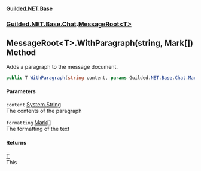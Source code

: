 #### [Guilded.NET.Base](Guilded_NET_Base.md 'Guilded.NET.Base')
### [Guilded.NET.Base.Chat](Guilded_NET_Base.md#Guilded_NET_Base_Chat 'Guilded.NET.Base.Chat').[MessageRoot&lt;T&gt;](MessageRoot_T_.md 'Guilded.NET.Base.Chat.MessageRoot&lt;T&gt;')
## MessageRoot&lt;T&gt;.WithParagraph(string, Mark[]) Method
Adds a paragraph to the message document.  
```csharp
public T WithParagraph(string content, params Guilded.NET.Base.Chat.Mark[] formatting);
```
#### Parameters
<a name='Guilded_NET_Base_Chat_MessageRoot_T__WithParagraph(string_Guilded_NET_Base_Chat_Mark__)_content'></a>
`content` [System.String](https://docs.microsoft.com/en-us/dotnet/api/System.String 'System.String')  
The contents of the paragraph
  
<a name='Guilded_NET_Base_Chat_MessageRoot_T__WithParagraph(string_Guilded_NET_Base_Chat_Mark__)_formatting'></a>
`formatting` [Mark](Mark.md 'Guilded.NET.Base.Chat.Mark')[[]](https://docs.microsoft.com/en-us/dotnet/api/System.Array 'System.Array')  
The formatting of the text
  
#### Returns
[T](MessageRoot_T_.md#Guilded_NET_Base_Chat_MessageRoot_T__T 'Guilded.NET.Base.Chat.MessageRoot&lt;T&gt;.T')  
This
